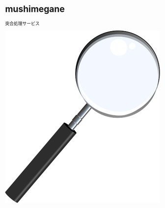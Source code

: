 # mushimegane
突合処理サービス

![Loupe](https://github.com/ktadano/mushimegane/blob/master/app/assets/images/free.jpg)
